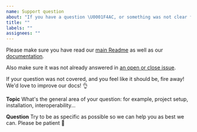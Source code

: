 ```yaml
---
name: Support question
about: "If you have a question \U0001F4AC, or something was not clear from the docs!"
title: ""
labels: ""
assignees: ""
---
```


Please make sure you have read our
[main Readme](https://github.com/jmaupetit/data7) as well as our
[documentation](https://jmaupetit.github.io/data7/).

Also make sure it was not already answered in
[an open or close issue](https://github.com/jmaupetit/data7/issues).

If your question was not covered, and you feel like it should be, fire away!
We'd love to improve our docs! 👌

**Topic** What's the general area of your question: for example, project setup,
installation, interoperability...

**Question** Try to be as specific as possible so we can help you as best we
can. Please be patient 🙏
